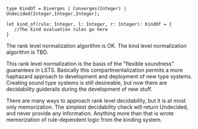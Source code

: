 ```lsts
type KindOf = Diverges | Converges(Integer) | Undecided(Integer,Integer,Integer); 

let kind_of(rule: Integer, l: Integer, r: Integer): KindOf = {
   //The kind evaluation rules go here
}
```

The rank level normalization algorithm is OK.
The kind level normalization algorithm is TBD.

This rank level normalization is the basis of the "flexible soundness" guarantees in LSTS.
Basically this compartmentalization permits a more haphazard approach to development and deployment of new type systems.
Creating sound type systems is still desireable, but now there are decidability guiderails during the development of new stuff.

There are many ways to approach rank level decidability, but it is at most only memorization.
The simplest decidability check will return Undecided, and never provide any information.
Anything more than that is wrote memorization of rule-dependent logic from the kinding system.
